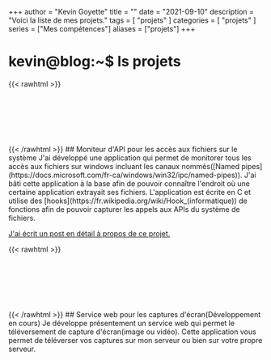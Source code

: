 +++
author = "Kevin Goyette"
title = ""
date = "2021-09-10"
description = "Voici la liste de mes projets."
tags = [
    "projets"
]
categories = [
    "projets"
]
series = ["Mes compétences"]
aliases = ["projets"]
+++


# kevin@blog:\~$ ls projets


{{< rawhtml >}}
<div style="margin-top: 7rem;"></div>
{{< /rawhtml >}}
## Moniteur d'API pour les accès aux fichiers sur le système
J'ai développé une application qui permet de monitorer tous les accès aux fichiers sur windows incluant les canaux nommés([Named pipes](https://docs.microsoft.com/fr-ca/windows/win32/ipc/named-pipes)). J'ai bâti cette application à la base afin de pouvoir connaître l'endroit où une certaine application extrayait ses fichiers.
L'application est écrite en C et utilise des [hooks](https://fr.wikipedia.org/wiki/Hook_(informatique)) de fonctions afin de pouvoir capturer les appels aux APIs 
du système de fichiers.

[J'ai écrit un post en détail à propos de ce projet.](/fr-ca/posts/fs_capture/)



{{< rawhtml >}}
<div style="margin-top: 7rem;"></div>
{{< /rawhtml >}}
## Service web pour les captures d'écran(Développement en cours)
Je développe présentement un service web qui permet le téléversement de capture d'écran(image ou vidéo). 
Cette application vous permet de téléverser vos captures sur mon serveur ou bien sur votre propre serveur.





